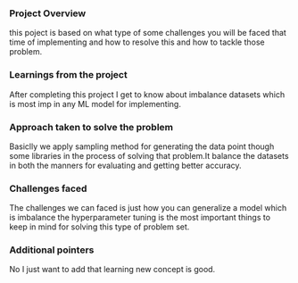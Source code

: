 ### Project Overview

 this poject is based on what type of some challenges you will be faced that time of implementing and how to resolve this and how to tackle those problem.


### Learnings from the project

 After completing this project I get to know about imbalance datasets which is most imp in any ML model for implementing.


### Approach taken to solve the problem

 Basiclly we apply sampling method for generating the data point though some libraries in the process of solving that problem.It balance the datasets in both the manners for evaluating and getting better accuracy.


### Challenges faced

 The challenges we can faced is just how you can generalize a model which is imbalance the hyperparameter tuning is the most important things to keep in mind for solving this type of problem set.


### Additional pointers

 No I just want to add that learning new concept is good.



